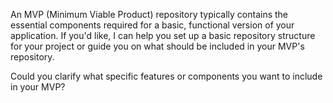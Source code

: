 An MVP (Minimum Viable Product) repository typically contains the essential components required for a basic, functional version of your application. If you'd like, I can help you set up a basic repository structure for your project or guide you on what should be included in your MVP's repository.

Could you clarify what specific features or components you want to include in your MVP?